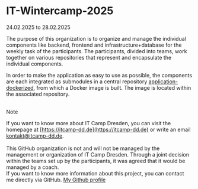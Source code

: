 # IT-Wintercamp-2025
24.02.2025 to 28.02.2025

The purpose of this organization is to organize and manage the individual components like backend, frontend and infrastructure+database for the weekly task of the participants.
The participants, divided into teams, work together on various repositories that represent and encapsulate the individual components.

In order to make the application as easy to use as possible, the components are each integrated as submodules in a central repository [application-dockerized](https://github.com/IT-Wintercamp-2025/application-dockerized), from which a Docker image is built. The image is located within the associated repository.
<br> <br>
> [!NOTE]
> If you want to know more about IT Camp Dresden, you can visit the homepage at [https://itcamp-dd.de](https://itcamp-dd.de) or write an email [kontakt@itcamp-dd.de](mailto://kontakt@itcamp-dd.de). <br> <br>
> This GitHub organization is not and will not be managed by the management or organization of IT Camp Dresden. Through a joint decision within the teams set up by the participants, it was agreed that it would be managed by a coach. <br>
> If you want to know more information about this project, you can contact me directly via GitHub. [My Github profile](https://github.com/NicoStraube)
